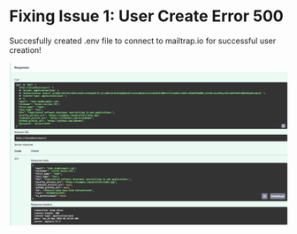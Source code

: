 # Fixing Issue 1: User Create Error 500

Succesfully created .env file to connect to mailtrap.io for successful user creation!

![alt text](image.png)


